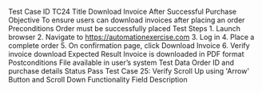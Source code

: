Test Case ID			TC24
Title				Download Invoice After Successful Purchase
Objective			To ensure users can download invoices after placing an 				order
Preconditions			Order must be successfully placed
Test Steps			1. Launch browser
2. Navigate to https://automationexercise.com
3. Log in
4. Place a complete order
5. On confirmation page, click Download Invoice
6. Verify invoice download
Expected Result		Invoice is downloaded in PDF format
Postconditions		File available in user’s system
Test Data			Order ID and purchase details
Status				Pass
Test Case 25: Verify Scroll Up using 'Arrow' Button and Scroll Down Functionality
Field				Description